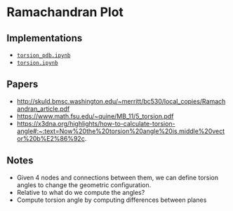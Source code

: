 # Ramachandran Plot


## Implementations

- <a target="_blank" href="https://github.com/xnought/paper-implement/blob/main/ramachandran/torsion_pdb.ipynb"><code>torsion_pdb.ipynb</code></a>
- <a target="_blank" href="https://github.com/xnought/paper-implement/blob/main/ramachandran/torsion.ipynb"><code>torsion.ipynb</code></a>



## Papers

- http://skuld.bmsc.washington.edu/~merritt/bc530/local_copies/Ramachandran_article.pdf
- https://www.math.fsu.edu/~quine/MB_11/5_torsion.pdf
- https://x3dna.org/highlights/how-to-calculate-torsion-angle#:~:text=Now%20the%20torsion%20angle%20is,middle%20vector%20b%E2%86%92c.

## Notes

- Given 4 nodes and connections between them, we can define torsion angles to change the geometric configuration.
- Relative to what do we compute the angles?
- Compute torsion angle by computing differences between planes